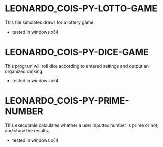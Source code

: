 # LEONARDO_COIS-PY-LOTTO-GAME
This file simulates draws for a lottery game.
* tested in windows x64

# LEONARDO_COIS-PY-DICE-GAME
This program will roll dice according to entered settings and output an organized ranking.
* tested in windows x64

# LEONARDO_COIS-PY-PRIME-NUMBER
This executable calculates whether a user inputted number is prime or not, and show the results.
* tested in windows x64


